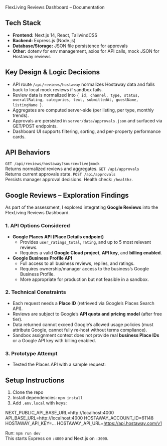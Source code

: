 FlexLiving Reviews Dashboard – Documentation

## Tech Stack

- **Frontend:** Next.js 14, React, TailwindCSS
- **Backend:** Express.js (Node.js)
- **Database/Storage:** JSON file persistence for approvals
- **Other:** dotenv for env management, axios for API calls, mock JSON for Hostaway reviews

## Key Design & Logic Decisions

- API route `/api/reviews/hostaway` normalizes Hostaway data and falls back to local mock reviews if sandbox fails.
- Review data is normalized into `{ id, channel, type, status, overallRating, categories, text, submittedAt, guestName, listingName }`.
- Aggregates are computed server-side (per listing, per type, monthly trends).
- Approvals are persisted in `server/data/approvals.json` and surfaced via GET/POST endpoints.
- Dashboard UI supports filtering, sorting, and per-property performance cards.

## API Behaviors

`GET /api/reviews/hostaway?source=live|mock`  
 Returns normalized reviews and aggregates.
`GET /api/approvals`  
 Returns current approvals state.
`POST /api/approvals`  
 Persists manager approval decisions.
Health check: `/healthz`.

## Google Reviews – Exploration Findings

As part of the assessment, I explored integrating **Google Reviews** into the FlexLiving Reviews Dashboard.

### 1. API Options Considered

- **Google Places API (Place Details endpoint)**
  - Provides `user_ratings_total`, `rating`, and up to 5 most relevant reviews.
  - Requires a valid **Google Cloud project**, **API key**, and **billing enabled**.
- **Google Business Profile API**
  - Full access to all business reviews, replies, and ratings.
  - Requires ownership/manager access to the business’s Google Business Profile.
  - More appropriate for production but not feasible in a sandbox.

### 2. Technical Constraints

- Each request needs a **Place ID** (retrieved via Google’s Places Search API).
- Reviews are subject to Google’s **API quota and pricing model** (after free tier).
- Data returned cannot exceed Google’s allowed usage policies (must attribute Google, cannot fully re-host without terms compliance).
- Sandbox assignment context does not provide real **business Place IDs** or a Google API key with billing enabled.

### 3. Prototype Attempt

- Tested the Places API with a sample request:

## Setup Instructions

1. Clone the repo
2. Install dependencies: `npm install`
3. Add `.env.local` with keys:

NEXT_PUBLIC_API_BASE_URL=http://localhost:4000
API_BASE_URL=http://localhost:4000
HOSTAWAY_ACCOUNT_ID=61148
HOSTAWAY_API_KEY=...
HOSTAWAY_API_URL=https://api.hostaway.com/v1

Run: `npm run dev`  
This starts Express on `:4000` and Next.js on `:3000`.
